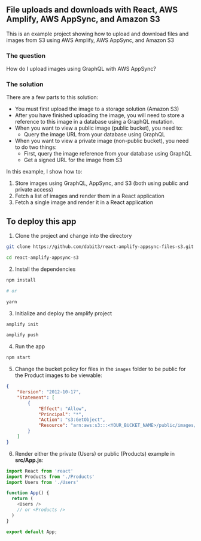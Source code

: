 ## File uploads and downloads with React, AWS Amplify, AWS AppSync, and Amazon S3

This is an example project showing how to upload and download files and images from S3 using AWS Amplify, AWS AppSync, and Amazon S3

### The question

How do I upload images using GraphQL with AWS AppSync?

### The solution

There are a few parts to this solution:

* You must first upload the image to a storage solution (Amazon S3)
* After you have finished uploading the image, you will need to store a reference to this image in a database using a GraphQL mutation.
* When you want to view a public image (public bucket), you need to:
  * Query the image URL from your database using GraphQL
* When you want to view a private image (non-public bucket), you need to do two things:
  * First, query the image reference from your database using GraphQL
  * Get a signed URL for the image from S3

In this example, I show how to:

1. Store images using GraphQL, AppSync, and S3 (both using public and private access)
2. Fetch a list of images and render them in a React application
2. Fetch a single image and render it in a React application

## To deploy this app

1. Clone the project and change into the directory

```sh
git clone https://github.com/dabit3/react-amplify-appsync-files-s3.git

cd react-amplify-appsync-s3
```

2. Install the dependencies

```sh
npm install

# or

yarn
```

3. Initialize and deploy the amplify project

```sh
amplify init

amplify push
```

4. Run the app

```sh
npm start
```

5. Change the bucket policy for files in the `images` folder to be public for the Product images to be viewable:

```json
{
    "Version": "2012-10-17",
    "Statement": [
        {
            "Effect": "Allow",
            "Principal": "*",
            "Action": "s3:GetObject",
            "Resource": "arn:aws:s3:::<YOUR_BUCKET_NAME>/public/images/*"
        }
    ]
}
```

6. Render either the private (Users) or public (Products) example in __src/App.js__:

```javascript
import React from 'react'
import Products from './Products'
import Users from './Users'

function App() {
  return (
    <Users />
    // or <Products />
  )
}

export default App;

```
